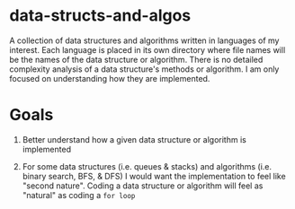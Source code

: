 # data-structs-and-algos

A collection of data structures and algorithms written in languages of my interest. Each language is placed in its own directory where file names will be the names of the data structure or algorithm. There is no detailed complexity analysis of a data structure's methods or algorithm. I am only focused on understanding how they are implemented.

# Goals

1. Better understand how a given data structure or algorithm is implemented

2. For some data structures (i.e. queues & stacks) and algorithms (i.e. binary search, BFS, & DFS) I would want the implementation to feel like "second nature". Coding a data structure or algorithm will feel as "natural" as coding a `for loop`
